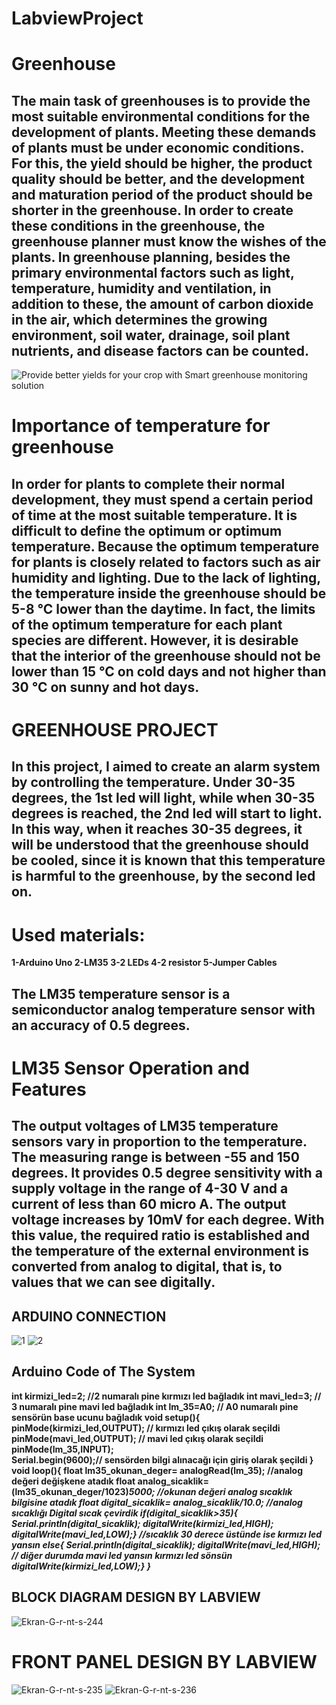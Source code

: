 # LabviewProject
# Greenhouse

## **The main task of greenhouses is to provide the most suitable environmental conditions for the development of plants. Meeting these demands of plants must be under economic conditions. For this, the yield should be higher, the product quality should be better, and the development and maturation period of the product should be shorter in the greenhouse. In order to create these conditions in the greenhouse, the greenhouse planner must know the wishes of the plants. In greenhouse planning, besides the primary environmental factors such as light, temperature, humidity and ventilation, in addition to these, the amount of carbon dioxide in the air, which determines the growing environment, soil water, drainage, soil plant nutrients, and disease factors can be counted.**
![Provide better yields for your crop with Smart greenhouse monitoring  solution](https://www.softwebsolutions.com/wp-content/uploads/2019/12/Greenhouse-monitoring.jpg)

#   Importance of temperature for greenhouse
## In order for plants to complete their normal development, they must spend a certain period of time at the most suitable temperature. It is difficult to define the optimum or optimum temperature. Because the optimum temperature for plants is closely related to factors such as air humidity and lighting. Due to the lack of lighting, the temperature inside the greenhouse should be 5-8 °C lower than the daytime. In fact, the limits of the optimum temperature for each plant species are different. However, it is desirable that the interior of the greenhouse should not be lower than 15 °C on cold days and not higher than 30 °C on sunny and hot days.
 
# GREENHOUSE PROJECT

## In this project, I aimed to create an alarm system by controlling the temperature. Under 30-35 degrees, the 1st led will light, while when 30-35 degrees is reached, the 2nd led will start to light. In this way, when it reaches 30-35 degrees, it will be understood that the greenhouse should be cooled, since it is known that this temperature is harmful to the greenhouse, by the second led on.

# Used materials:

**1-Arduino Uno
 2-LM35 
3-2 LEDs 
4-2 resistor 
5-Jumper Cables**



## The LM35 temperature sensor is a semiconductor analog temperature sensor with an accuracy of 0.5 degrees.



# LM35 Sensor Operation and Features

## **The output voltages of LM35 temperature sensors vary in proportion to the temperature. The measuring range is between -55 and 150 degrees. It provides 0.5 degree sensitivity with a supply voltage in the range of 4-30 V and a current of less than 60 micro A. The output voltage increases by 10mV for each degree. With this value, the required ratio is established and the temperature of the external environment is converted from analog to digital, that is, to values ​​that we can see digitally.**

## ARDUINO CONNECTION
![1](https://user-images.githubusercontent.com/97398192/172064416-c9279c6f-0775-4b50-945d-d52c132d1a5c.jpeg)
![2](https://user-images.githubusercontent.com/97398192/172064434-30f02751-3213-4f62-be1e-1e5c57a3b78f.jpeg)


## Arduino Code of The System

**int kirmizi_led=2;             //2 numaralı pine kırmızı led bağladık
int mavi_led=3;             // 3 numaralı pine mavi led bağladık 
int lm_35=A0;                  // A0 numaralı pine sensörün base ucunu bağladık
void setup(){
pinMode(kirmizi_led,OUTPUT);            //  kırmızı led çıkış olarak seçildi
pinMode(mavi_led,OUTPUT);           // mavi led çıkış olarak seçildi
pinMode(lm_35,INPUT);       
Serial.begin(9600);// sensörden bilgi alınacağı için giriş olarak şeçildi
}
void loop(){
float lm35_okunan_deger= analogRead(lm_35);     //analog değeri değişkene atadık
float analog_sicaklik=(lm35_okunan_deger/1023)*5000;  //okunan değeri analog sıcaklık bilgisine atadık
float digital_sicaklik= analog_sicaklik/10.0;     //analog sıcaklığı Digital sıcak çevirdik
if(digital_sicaklik>35){
Serial.println(digital_sicaklik);
digitalWrite(kirmizi_led,HIGH);
digitalWrite(mavi_led,LOW);}          //sıcaklık 30 derece üstünde ise kırmızı led yansın
else{
Serial.println(digital_sicaklik);
digitalWrite(mavi_led,HIGH);          // diğer durumda mavi led yansın kırmızı led sönsün
digitalWrite(kirmizi_led,LOW);}
}***
## 

## BLOCK DIAGRAM DESIGN BY LABVIEW

![Ekran-G-r-nt-s-244](https://i.ibb.co/WF48rNM/Ekran-G-r-nt-s-244.png)


#  FRONT PANEL DESIGN BY LABVIEW
![Ekran-G-r-nt-s-235](https://i.ibb.co/9YK2qMZ/Ekran-G-r-nt-s-235.png)
![Ekran-G-r-nt-s-236](https://i.ibb.co/fQ9xFGW/Ekran-G-r-nt-s-236.png)
